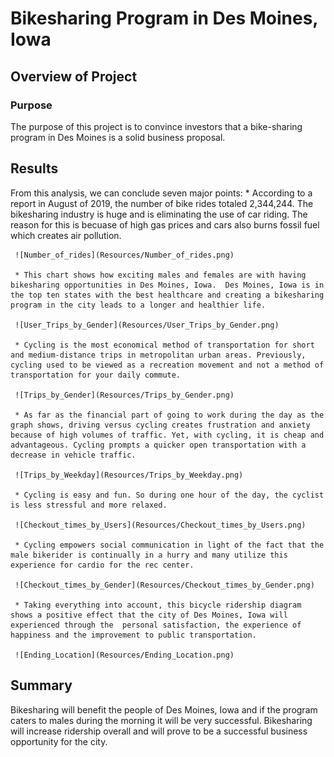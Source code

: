 # Bikesharing Program in Des Moines, Iowa

## Overview of Project

### Purpose
The purpose of this project is to convince investors that a bike-sharing program in Des Moines is a solid business proposal.

## Results
From this analysis, we can conclude seven major points:
     * According to a report in August of 2019, the number of bike rides totaled 2,344,244. The bikesharing industry is huge and is eliminating the use of car riding.  The reason for this is becuase of high gas prices and cars also burns fossil fuel which creates air pollution.
     
     ![Number_of_rides](Resources/Number_of_rides.png)
     
     * This chart shows how exciting males and females are with having bikesharing opportunities in Des Moines, Iowa.  Des Moines, Iowa is in the top ten states with the best healthcare and creating a bikesharing program in the city leads to a longer and healthier life.
     
     ![User_Trips_by_Gender](Resources/User_Trips_by_Gender.png)
     
     * Cycling is the most economical method of transportation for short and medium-distance trips in metropolitan urban areas. Previously, cycling used to be viewed as a recreation movement and not a method of transportation for your daily commute.
     
     ![Trips_by_Gender](Resources/Trips_by_Gender.png)
     
     * As far as the financial part of going to work during the day as the graph shows, driving versus cycling creates frustration and anxiety because of high volumes of traffic. Yet, with cycling, it is cheap and advantageous. Cycling prompts a quicker open transportation with a decrease in vehicle traffic.
     
     ![Trips_by_Weekday](Resources/Trips_by_Weekday.png)
     
     * Cycling is easy and fun. So during one hour of the day, the cyclist is less stressful and more relaxed.
     
     ![Checkout_times_by_Users](Resources/Checkout_times_by_Users.png)
     
     * Cycling empowers social communication in light of the fact that the male bikerider is continually in a hurry and many utilize this experience for cardio for the rec center.
     
     ![Checkout_times_by_Gender](Resources/Checkout_times_by_Gender.png) 
     
     * Taking everything into account, this bicycle ridership diagram shows a positive effect that the city of Des Moines, Iowa will experienced through the  personal satisfaction, the experience of happiness and the improvement to public transportation.
     
     ![Ending_Location](Resources/Ending_Location.png)

## Summary
Bikesharing will benefit the people of Des Moines, Iowa and if the program caters to males during the morning it will be very successful.
Bikesharing will increase ridership overall and will prove to be a successful business opportunity for the city.


